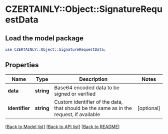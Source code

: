 # CZERTAINLY::Object::SignatureRequestData

## Load the model package
```perl
use CZERTAINLY::Object::SignatureRequestData;
```

## Properties
Name | Type | Description | Notes
------------ | ------------- | ------------- | -------------
**data** | **string** | Base64 encoded data to be signed or verified | 
**identifier** | **string** | Custom identifier of the data, that should be the same as in the request, if available | [optional] 

[[Back to Model list]](../README.md#documentation-for-models) [[Back to API list]](../README.md#documentation-for-api-endpoints) [[Back to README]](../README.md)


